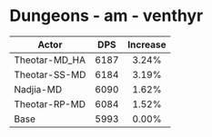 # Dungeons - am - venthyr
| Actor | DPS | Increase |
|---|:---:|:---:|
|Theotar-MD_HA|6187|3.24%|
|Theotar-SS-MD|6184|3.19%|
|Nadjia-MD|6090|1.62%|
|Theotar-RP-MD|6084|1.52%|
|Base|5993|0.00%|
